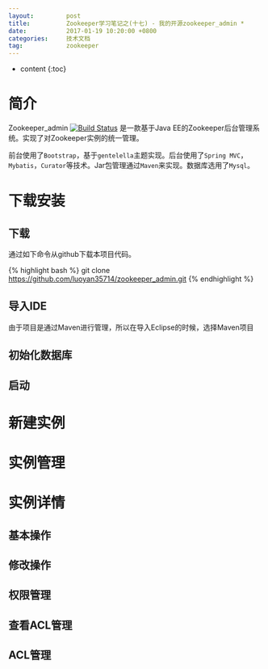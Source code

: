 ```yaml
---
layout:			post
title:			Zookeeper学习笔记之(十七) - 我的开源zookeeper_admin *
date:			2017-01-19 10:20:00 +0800
categories:		技术文档
tag:			zookeeper
---
```


* content
{:toc}


简介
==================

Zookeeper_admin [![Build Status](https://travis-ci.org/luoyan35714/zookeeper_admin.svg?branch=master)](https://travis-ci.org/luoyan35714/zookeeper_admin) 是一款基于Java EE的Zookeeper后台管理系统。实现了对Zookeeper实例的统一管理。

前台使用了`Bootstrap`，基于`gentelella`主题实现。后台使用了`Spring MVC`，`Mybatis`，`Curator`等技术。Jar包管理通过`Maven`来实现。数据库选用了`Mysql`。


下载安装
==================

下载
------------------

通过如下命令从github下载本项目代码。

{% highlight bash %}
git clone https://github.com/luoyan35714/zookeeper_admin.git
{% endhighlight %}

导入IDE
------------------

由于项目是通过Maven进行管理，所以在导入Eclipse的时候，选择Maven项目


初始化数据库
------------------

启动
------------------

新建实例
==================

实例管理
==================

实例详情
==================

基本操作
------------------

修改操作
------------------

权限管理
------------------

查看ACL管理
------------------

ACL管理
------------------

<br />
<br />
